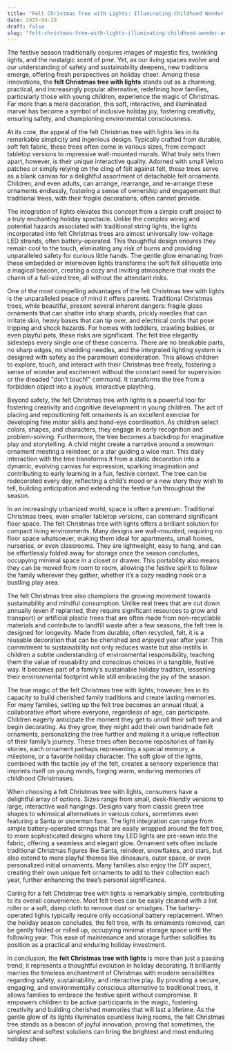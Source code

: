 ```yaml
---
title: "Felt Christmas Tree with Lights: Illuminating Childhood Wonder and Sustainable Holiday Joy"
date: 2025-04-20
draft: false
slug: "felt-christmas-tree-with-lights-illuminating-childhood-wonder-and-sustainable-holiday-joy" 
---
```


The festive season traditionally conjures images of majestic firs, twinkling lights, and the nostalgic scent of pine. Yet, as our living spaces evolve and our understanding of safety and sustainability deepens, new traditions emerge, offering fresh perspectives on holiday cheer. Among these innovations, the **felt Christmas tree with lights** stands out as a charming, practical, and increasingly popular alternative, redefining how families, particularly those with young children, experience the magic of Christmas. Far more than a mere decoration, this soft, interactive, and illuminated marvel has become a symbol of inclusive holiday joy, fostering creativity, ensuring safety, and championing environmental consciousness.

At its core, the appeal of the felt Christmas tree with lights lies in its remarkable simplicity and ingenious design. Typically crafted from durable, soft felt fabric, these trees often come in various sizes, from compact tabletop versions to impressive wall-mounted murals. What truly sets them apart, however, is their unique interactive quality. Adorned with small Velcro patches or simply relying on the cling of felt against felt, these trees serve as a blank canvas for a delightful assortment of detachable felt ornaments. Children, and even adults, can arrange, rearrange, and re-arrange these ornaments endlessly, fostering a sense of ownership and engagement that traditional trees, with their fragile decorations, often cannot provide.

The integration of lights elevates this concept from a simple craft project to a truly enchanting holiday spectacle. Unlike the complex wiring and potential hazards associated with traditional string lights, the lights incorporated into felt Christmas trees are almost universally low-voltage LED strands, often battery-operated. This thoughtful design ensures they remain cool to the touch, eliminating any risk of burns and providing unparalleled safety for curious little hands. The gentle glow emanating from these embedded or interwoven lights transforms the soft felt silhouette into a magical beacon, creating a cozy and inviting atmosphere that rivals the charm of a full-sized tree, all without the attendant risks.

One of the most compelling advantages of the felt Christmas tree with lights is the unparalleled peace of mind it offers parents. Traditional Christmas trees, while beautiful, present several inherent dangers: fragile glass ornaments that can shatter into sharp shards, prickly needles that can irritate skin, heavy bases that can tip over, and electrical cords that pose tripping and shock hazards. For homes with toddlers, crawling babies, or even playful pets, these risks are significant. The felt tree elegantly sidesteps every single one of these concerns. There are no breakable parts, no sharp edges, no shedding needles, and the integrated lighting system is designed with safety as the paramount consideration. This allows children to explore, touch, and interact with their Christmas tree freely, fostering a sense of wonder and excitement without the constant need for supervision or the dreaded "don’t touch!" command. It transforms the tree from a forbidden object into a joyous, interactive plaything.

Beyond safety, the felt Christmas tree with lights is a powerful tool for fostering creativity and cognitive development in young children. The act of placing and repositioning felt ornaments is an excellent exercise for developing fine motor skills and hand-eye coordination. As children select colors, shapes, and characters, they engage in early recognition and problem-solving. Furthermore, the tree becomes a backdrop for imaginative play and storytelling. A child might create a narrative around a snowman ornament meeting a reindeer, or a star guiding a wise man. This daily interaction with the tree transforms it from a static decoration into a dynamic, evolving canvas for expression, sparking imagination and contributing to early learning in a fun, festive context. The tree can be redecorated every day, reflecting a child’s mood or a new story they wish to tell, building anticipation and extending the festive fun throughout the season.

In an increasingly urbanized world, space is often a premium. Traditional Christmas trees, even smaller tabletop versions, can command significant floor space. The felt Christmas tree with lights offers a brilliant solution for compact living environments. Many designs are wall-mounted, requiring no floor space whatsoever, making them ideal for apartments, small homes, nurseries, or even classrooms. They are lightweight, easy to hang, and can be effortlessly folded away for storage once the season concludes, occupying minimal space in a closet or drawer. This portability also means they can be moved from room to room, allowing the festive spirit to follow the family wherever they gather, whether it’s a cozy reading nook or a bustling play area.

The felt Christmas tree also champions the growing movement towards sustainability and mindful consumption. Unlike real trees that are cut down annually (even if replanted, they require significant resources to grow and transport) or artificial plastic trees that are often made from non-recyclable materials and contribute to landfill waste after a few seasons, the felt tree is designed for longevity. Made from durable, often recycled, felt, it is a reusable decoration that can be cherished and enjoyed year after year. This commitment to sustainability not only reduces waste but also instills in children a subtle understanding of environmental responsibility, teaching them the value of reusability and conscious choices in a tangible, festive way. It becomes part of a family’s sustainable holiday tradition, lessening their environmental footprint while still embracing the joy of the season.

The true magic of the felt Christmas tree with lights, however, lies in its capacity to build cherished family traditions and create lasting memories. For many families, setting up the felt tree becomes an annual ritual, a collaborative effort where everyone, regardless of age, can participate. Children eagerly anticipate the moment they get to unroll their soft tree and begin decorating. As they grow, they might add their own handmade felt ornaments, personalizing the tree further and making it a unique reflection of their family’s journey. These trees often become repositories of family stories, each ornament perhaps representing a special memory, a milestone, or a favorite holiday character. The soft glow of the lights, combined with the tactile joy of the felt, creates a sensory experience that imprints itself on young minds, forging warm, enduring memories of childhood Christmases.

When choosing a felt Christmas tree with lights, consumers have a delightful array of options. Sizes range from small, desk-friendly versions to large, interactive wall hangings. Designs vary from classic green tree shapes to whimsical alternatives in various colors, sometimes even featuring a Santa or snowman face. The light integration can range from simple battery-operated strings that are easily wrapped around the felt tree, to more sophisticated designs where tiny LED lights are pre-sewn into the fabric, offering a seamless and elegant glow. Ornament sets often include traditional Christmas figures like Santa, reindeer, snowflakes, and stars, but also extend to more playful themes like dinosaurs, outer space, or even personalized initial ornaments. Many families also enjoy the DIY aspect, creating their own unique felt ornaments to add to their collection each year, further enhancing the tree’s personal significance.

Caring for a felt Christmas tree with lights is remarkably simple, contributing to its overall convenience. Most felt trees can be easily cleaned with a lint roller or a soft, damp cloth to remove dust or smudges. The battery-operated lights typically require only occasional battery replacement. When the holiday season concludes, the felt tree, with its ornaments removed, can be gently folded or rolled up, occupying minimal storage space until the following year. This ease of maintenance and storage further solidifies its position as a practical and enduring holiday investment.

In conclusion, the **felt Christmas tree with lights** is more than just a passing trend; it represents a thoughtful evolution in holiday decorating. It brilliantly marries the timeless enchantment of Christmas with modern sensibilities regarding safety, sustainability, and interactive play. By providing a secure, engaging, and environmentally conscious alternative to traditional trees, it allows families to embrace the festive spirit without compromise. It empowers children to be active participants in the magic, fostering creativity and building cherished memories that will last a lifetime. As the gentle glow of its lights illuminates countless living rooms, the felt Christmas tree stands as a beacon of joyful innovation, proving that sometimes, the simplest and softest solutions can bring the brightest and most enduring holiday cheer.
